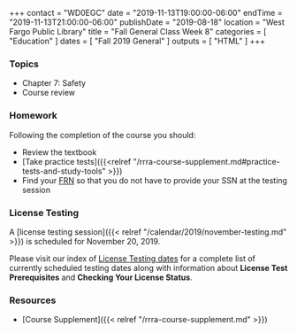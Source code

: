 +++
contact = "WD0EGC"
date = "2019-11-13T19:00:00-06:00"
endTime = "2019-11-13T21:00:00-06:00"
publishDate = "2019-08-18"
location = "West Fargo Public Library"
title = "Fall General Class Week 8"
categories = [ "Education" ]
dates = [ "Fall 2019 General" ]
outputs = [ "HTML" ]
+++
### Topics

* Chapter 7: Safety
* Course review

### Homework

Following the completion of the course you should:

* Review the textbook
* [Take practice tests]({{<relref "/rrra-course-supplement.md#practice-tests-and-study-tools" >}})
* Find your [FRN](http://wireless.fcc.gov/uls/index.htm?job=about_getting_started) so that you do not have to provide your SSN at the testing session

### License Testing

A [license testing session]({{< relref "/calendar/2019/november-testing.md" >}})
is scheduled for November 20, 2019.

Please visit our index of [License Testing dates](/dates/license-testing/)
for a complete list of currently scheduled testing dates along with
information about **License Test Prerequisites** and **Checking Your License
Status**.

### Resources

* [Course Supplement]({{< relref "/rrra-course-supplement.md" >}})
